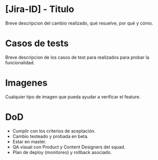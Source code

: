 # [Jira-ID] - Titulo

Breve descripcion del cambio realizado, qué resuelve, por qué y cómo.

# Casos de tests

Breve descripcion de los casos de test para realizados para probar la funcionalidad.

# Imagenes

Cualquier tipo de imagen que pueda ayudar a verificar el feature.

# DoD
* Cumplir con los criterios de aceptación.
* Cambio testeado y probada en beta.
* Estar en master.
* QA visual con Product y Content Designers del squad.
* Plan de deploy (monitoreo) y rollback asociado.
